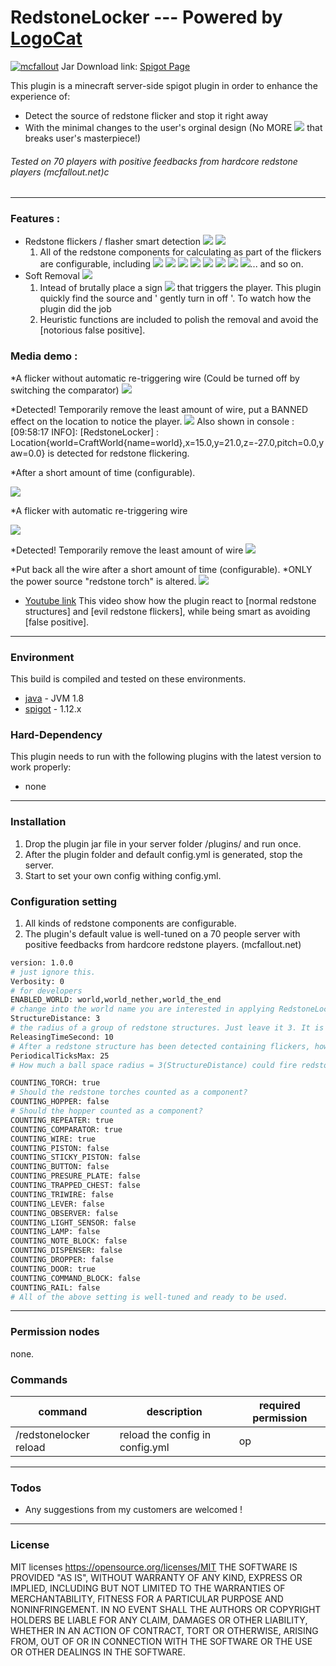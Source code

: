 # RedstoneLocker --- Powered by [LogoCat](https://mcuuid.net/?q=logocat) 
[![mcfallout](https://i.imgur.com/o6S7V07.png)](https://mcfallout.net)
Jar Download link: [Spigot Page](https://www.spigotmc.org/resources/falloutcraft.20984/)

This plugin is a minecraft server-side spigot plugin in order to enhance the experience of:
  - Detect the source of redstone flicker and stop it right away
  - With the minimal changes to the user's orginal design (No MORE ![](https://www.csie.ntu.edu.tw/~b98902055/items/323-0.png) that breaks user's masterpiece!)

###### Tested on 70 players with positive feedbacks from hardcore redstone players (mcfallout.net)c

---------
  ### Features : 
  - Redstone flickers / flasher smart detection ![](https://www.csie.ntu.edu.tw/~b98902055/items/76-0.png)  ![](https://www.csie.ntu.edu.tw/~b98902055/items/150-0.png)
    1. All of the redstone components for calculating as part of the flickers are configurable, including 
    ![](https://www.csie.ntu.edu.tw/~b98902055/items/55-0.png) ![](https://www.csie.ntu.edu.tw/~b98902055/items/149-0.png) ![](https://www.csie.ntu.edu.tw/~b98902055/items/151-0.png) ![](https://www.csie.ntu.edu.tw/~b98902055/items/157-0.png) ![](https://www.csie.ntu.edu.tw/~b98902055/items/158-0.png) ![](https://www.csie.ntu.edu.tw/~b98902055/items/131-0.png) ![](https://www.csie.ntu.edu.tw/~b98902055/items/72-0.png) ![](https://www.csie.ntu.edu.tw/~b98902055/items/71-0.png)... and so on.
  - Soft Removal ![](https://www.csie.ntu.edu.tw/~b98902055/items/285-0.png) 
    1. Intead of brutally place a sign ![](https://www.csie.ntu.edu.tw/~b98902055/items/323-0.png) that triggers the player. This plugin quickly find the source and ' gently turn in off '. To watch how the plugin did the job
    2. Heuristic functions are included to polish the removal and avoid the [notorious false positive].
  ### Media demo : 
  
*A flicker without automatic re-triggering wire (Could be turned off by switching the comparator)
 ![](https://i.imgur.com/UrfjbDx.png)

*Detected! Temporarily remove the least amount of wire, put a BANNED effect on the location to notice the player. 
![](https://i.imgur.com/ffu70q4.png)
Also shown in console : 
[09:58:17 INFO]: [RedstoneLocker] : Location{world=CraftWorld{name=world},x=15.0,y=21.0,z=-27.0,pitch=0.0,yaw=0.0} 
is detected for redstone flickering.

*After a short amount of time (configurable). 

![](https://i.imgur.com/C3DYBL0.png)

*A flicker with automatic re-triggering wire

![](https://i.imgur.com/XQufdWC.png)

*Detected! Temporarily remove the least amount of wire
![](https://i.imgur.com/y46hWKN.png)

*Put back all the wire after a short amount of time (configurable). 
*ONLY the power source "redstone torch" is altered. 
![](https://i.imgur.com/Aeg2dWK.png)
  
  
  - [Youtube link](https://www.youtube.com/watch?v=DOGYUIlFsTQ&feature=youtu.be) 
   This video show how the plugin react to [normal redstone structures] and [evil redstone flickers], 
   while being smart as avoiding [false positive].
---------
### Environment 
This build is compiled and tested on these environments.
* [java] - JVM 1.8
* [spigot] - 1.12.x

### Hard-Dependency
This plugin needs to run with the following plugins with the latest version to work properly:
* none
----
### Installation
1. Drop the plugin jar file in your server folder /plugins/ and run once.
2. After the plugin folder and default config.yml is generated, stop the server.
3. Start to set your own config withing config.yml.

### Configuration setting
1. All kinds of redstone components are configurable. 
2. The plugin's default value is well-tuned on a 70 people server with positive feedbacks from hardcore redstone players.  (mcfallout.net) 
```sh
version: 1.0.0
# just ignore this.
Verbosity: 0
# for developers
ENABLED_WORLD: world,world_nether,world_the_end
# change into the world name you are interested in applying RedstoneLocker!
StructureDistance: 3
# the radius of a group of redstone structures. Just leave it 3. It is a tuned parameters. 
ReleasingTimeSecond: 10
# After a redstone structure has been detected containing flickers, how long would this area could fire redstone event without being ignore.
PeriodicalTicksMax: 25
# How much a ball space radius = 3(StructureDistance) could fire redstone event every second. (A circuit could fire multiple events based on how many components are considered. See the component config below.)

COUNTING_TORCH: true
# Should the redstone torches counted as a component?
COUNTING_HOPPER: false
# Should the hopper counted as a component?
COUNTING_REPEATER: true
COUNTING_COMPARATOR: true
COUNTING_WIRE: true
COUNTING_PISTON: false
COUNTING_STICKY_PISTON: false
COUNTING_BUTTON: false
COUNTING_PRESURE_PLATE: false
COUNTING_TRAPPED_CHEST: false
COUNTING_TRIWIRE: false
COUNTING_LEVER: false
COUNTING_OBSERVER: false
COUNTING_LIGHT_SENSOR: false
COUNTING_LAMP: false
COUNTING_NOTE_BLOCK: false
COUNTING_DISPENSER: false
COUNTING_DROPPER: false
COUNTING_DOOR: true
COUNTING_COMMAND_BLOCK: false
COUNTING_RAIL: false
# All of the above setting is well-tuned and ready to be used. 

```
----
### Permission nodes
none.

### Commands
| command |description| required permission |
| ------ | ------ |---|
| /redstonelocker reload | reload the config in config.yml | op |

----
### Todos
 - Any suggestions from my customers are welcomed !

----
### License

MIT licenses https://opensource.org/licenses/MIT
THE SOFTWARE IS PROVIDED "AS IS", WITHOUT WARRANTY OF ANY KIND, EXPRESS OR IMPLIED, INCLUDING BUT NOT LIMITED TO THE WARRANTIES OF MERCHANTABILITY, FITNESS FOR A PARTICULAR PURPOSE AND NONINFRINGEMENT. IN NO EVENT SHALL THE AUTHORS OR COPYRIGHT HOLDERS BE LIABLE FOR ANY CLAIM, DAMAGES OR OTHER LIABILITY, WHETHER IN AN ACTION OF CONTRACT, TORT OR OTHERWISE, ARISING FROM, OUT OF OR IN CONNECTION WITH THE SOFTWARE OR THE USE OR OTHER DEALINGS IN THE SOFTWARE.

[//]: # (These are reference links used in the body of this note and get stripped out when the markdown processor does its job. There is no need to format nicely because it shouldn't be seen. Thanks SO - http://stackoverflow.com/questions/4823468/store-comments-in-markdown-syntax)

   [item]: <https://www.csie.ntu.edu.tw/~b98902055/items/>

   [vault]: <https://www.spigotmc.org/resources/vault.41918/>
   [multiverse-core]: <https://www.spigotmc.org/resources/multiverse-core.390/>
   [faction]: <https://www.spigotmc.org/resources/factions.1900/>
   [griefprevention]: <https://www.spigotmc.org/resources/griefprevention.1884/>
   [worldedit]: <https://dev.bukkit.org/projects/worldedit/files/2460562>
   [placeholderapi]: <https://www.spigotmc.org/resources/placeholderapi.6245/>
   [titlemanager]: <https://www.spigotmc.org/resources/titlemanager.1049/>
   [spigot]: <https://spigotmc.org>
   [java]: <https://java.com/zh_TW/>
   [license]: <https://opensource.org/licenses/MIT>

